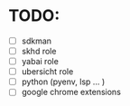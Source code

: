 # TODO:

 - [ ] sdkman
 - [ ] skhd role
 - [ ] yabai role
 - [ ] ubersicht role
 - [ ] python (pyenv, lsp ... )
 - [ ] google chrome extensions
